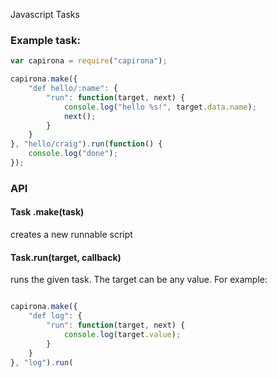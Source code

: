 Javascript Tasks

### Example task:

```javascript
var capirona = require("capirona");

capirona.make({
	"def hello/:name": {
		"run": function(target, next) {
			console.log("hello %s!", target.data.name);
			next();	
		}
	}
}, "hello/craig").run(function() {
	console.log("done");
});
```


### API

#### Task .make(task)

creates a new runnable script

#### Task.run(target, callback)

runs the given task. The target can be any value. For example:

```javascript

capirona.make({
	"def log": {
		"run": function(target, next) {
			console.log(target.value);
		}
	}	
}, "log").run(

```



